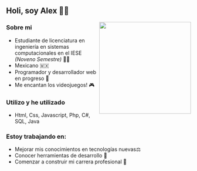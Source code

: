 

<h2> Holi, soy Alex 🙌🐶 </h2>

<div>
  <img align='right' src="https://media0.giphy.com/media/DMjevfevKwkAg4sKBJ/giphy.gif?cid=ecf05e473ripwlekt5vtk2e7bl5nn0k0sl8hrozb7lp9aa4j&rid=giphy.gif&ct=g"     width="250">
</div>

<h3> Sobre mi </h3>

- Estudiante de licenciatura en ingeniería en sistemas computacionales en el IESE *(Noveno Semestre)* 🧑‍🎓
- Mexicano 🇲🇽
- Programador y desarrollador web en progreso 🏁
- Me encantan los videojuegos! 🎮

<h3> Utilizo y he utilizado </h3>

- Html, Css, Javascript, Php, C#, SQL, Java

<h3> Estoy trabajando en: </h3>

- Mejorar mis conocimientos en tecnologías nuevas⚖️
- Conocer herramientas de desarrollo :post_office:
- Comenzar a construir mi carrera profesional :triangular_ruler:








